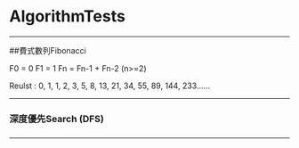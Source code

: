 # AlgorithmTests

***

##費式數列Fibonacci

  F0 = 0
  F1 = 1
  Fn = Fn-1 + Fn-2 (n>=2)

  Reulst : 0, 1, 1, 2, 3, 5, 8, 13, 21, 34, 55, 89, 144, 233……

***

<h3>深度優先Search (DFS) <h3>

***
